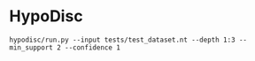 # HypoDisc

    hypodisc/run.py --input tests/test_dataset.nt --depth 1:3 --min_support 2 --confidence 1

